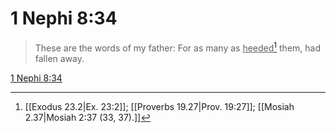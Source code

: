 # 1 Nephi 8:34

> These are the words of my father: For as many as <u>heeded</u>[^a] them, had fallen away.

[1 Nephi 8:34](https://www.churchofjesuschrist.org/study/scriptures/bofm/1-ne/8?lang=eng&id=p34#p34)


[^a]: [[Exodus 23.2|Ex. 23:2]]; [[Proverbs 19.27|Prov. 19:27]]; [[Mosiah 2.37|Mosiah 2:37 (33, 37).]]
